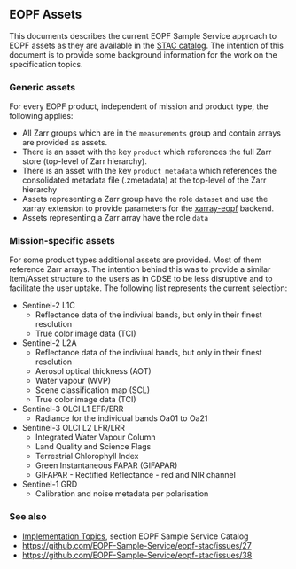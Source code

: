 ## EOPF Assets

This documents describes the current EOPF Sample Service approach to EOPF assets as they are available in the [STAC catalog](https://stac.browser.user.eopf.eodc.eu/). The intention of this document is to provide some background information for the work on the specification topics.

### Generic assets

For every EOPF product, independent of mission and product type, the following applies:
- All Zarr groups which are in the `measurements` group and contain arrays are provided as assets. 
- There is an asset with the key `product` which references the full Zarr store (top-level of Zarr hierarchy).
- There is an asset with the key `product_metadata` which references the consolidated metadata file (.zmetadata) at the top-level of the Zarr hierarchy
- Assets representing a Zarr group have the role `dataset` and use the xarray extension to provide parameters for the [xarray-eopf](https://github.com/EOPF-Sample-Service/xarray-eopf) backend.
- Assets representing a Zarr array have the role `data`

### Mission-specific assets

For some product types additional assets are provided. Most of them reference Zarr arrays. The intention behind this was to provide a similar Item/Asset structure to the users as in CDSE to be less disruptive and to facilitate the user uptake. The following list represents the current selection:

- Sentinel-2 L1C
  - Reflectance data of the indiviual bands, but only in their finest resolution
  - True color image data (TCI)
- Sentinel-2 L2A
  - Reflectance data of the indiviual bands, but only in their finest resolution
  - Aerosol optical thickness (AOT)
  - Water vapour (WVP)
  - Scene classification map (SCL)
  - True color image data (TCI)
- Sentinel-3 OLCI L1 EFR/ERR
  - Radiance for the individual bands Oa01 to Oa21
- Sentinel-3 OLCI L2 LFR/LRR
  - Integrated Water Vapour Column
  - Land Quality and Science Flags
  - Terrestrial Chlorophyll Index
  - Green Instantaneous FAPAR (GIFAPAR)
  - GIFAPAR - Rectified Reflectance - red and NIR channel
- Sentinel-1 GRD
  - Calibration and noise metadata per polarisation

### See also

- [Implementation Topics](../implementation-topics.md), section EOPF Sample Service Catalog
- https://github.com/EOPF-Sample-Service/eopf-stac/issues/27
- https://github.com/EOPF-Sample-Service/eopf-stac/issues/38